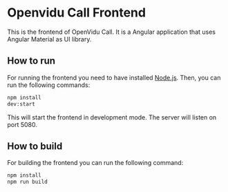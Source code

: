# Openvidu Call Frontend

This is the frontend of OpenVidu Call. It is a Angular application that uses Angular Material as UI library.

## How to run

For running the frontend you need to have installed [Node.js](https://nodejs.org/). Then, you can run the following commands:

```bash
npm install
dev:start
```

This will start the frontend in development mode. The server will listen on port 5080.

## How to build

For building the frontend you can run the following command:

```bash
npm install
npm run build
```


